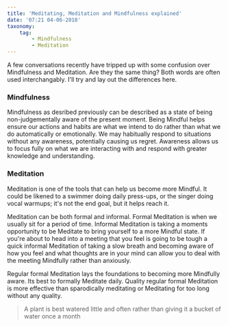```yaml
---
title: 'Meditating, Meditation and Mindfulness explained'
date: '07:21 04-06-2018'
taxonomy:
    tag:
        - Mindfulness
        - Meditation
---
```


A few conversations recently have tripped up with some confusion over Mindfulness and Meditation. Are they the same thing? Both words are often used interchangably. I'll try and lay out the differences here.

### Mindfulness
Mindfulness as desribed previously can be described as a state of being non-judgementally aware of the present moment. Being Mindful helps ensure our actions and habits are what we intend to do rather than what we do automatically or emotionally. We may habitually respond to situations without any awareness, potentially causing us regret. Awareness allows us to focus fully on what we are interacting with and respond with greater knowledge and understanding.

### Meditation
Meditation is one of the tools that can help us become more Mindful. It could be likened to a swimmer doing daily press-ups, or the singer doing vocal warmups; it's not the end goal, but it helps reach it. 

Meditation can be both formal and informal. Formal Meditation is when we usually sit for a period of time. Informal Meditation is taking a moments opportunity to be Meditate to bring yourself to a more Mindful state. If you're about to head into a meeting that you feel is going to be tough a quick informal Meditation of taking a slow breath and becoming aware of how you feel and what thoughts are in your mind can allow you to deal with the meeting Mindfully rather than anxiously.

Regular formal Meditation lays the foundations to becoming more Mindfully aware. Its best to formally Meditate daily. Quality regular formal Meditation is more effective than sparodically meditating or Meditating for too long without any quality. 
> A plant is best watered little and often rather than giving it a bucket of water once a month